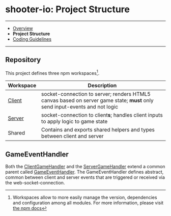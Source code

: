 # shooter-io: Project Structure

---

-   [Overview](./ReadMe.md)
-   **Project Structure**
-   [Coding Guidelines](./CodingGuidelines.md)

---

## Repository

This project defines three npm workspaces[^1].

| Workspace                                   | Description                                                                                                                 |
| ------------------------------------------- | --------------------------------------------------------------------------------------------------------------------------- |
| [Client](./client/src/ClientGameHandler.ts) | socket-connection to server; renders HTML5 canvas based on server game state; **must** only send input-events and not logic |
| [Server](./server/src/ServerGameHandler.ts) | socket-connection to client**s**; handles client inputs to apply logic to game state                                        |
| Shared                                      | Contains and exports shared helpers and types between client and server                                                     |

## GameEventHandler

Both the [ClientGameHandler](./client/src/ClientGameHandler.ts) and the [ServerGameHandler](./server/src/ServerGameHandler.ts) extend a common parent called [GameEventHandler](./shared/GameEventHandler.ts).
The GameEventHandler defines abstract, common between client and server events that are triggered or received via the web-socket-connection.

[^1]: Workspaces allow to more easily manage the version, dependencies and configuration among all modules. For more information, please visit [the npm docs](https://docs.npmjs.com/cli/v7/using-npm/workspaces)
